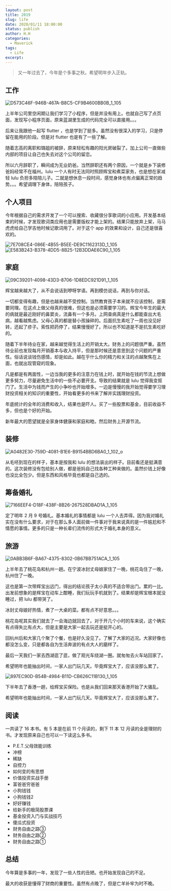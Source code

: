 ```yaml
---
layout: post
title: 2019
slug: life
date: 2020/01/11 18:00:00
status: publish
author: H.H
categories:
  - Maverick
tags:
  - Life
excerpt: 
---
```


> 又一年过去了，今年是个多事之秋。希望明年步入正轨。

## 工作
![D573C46F-946B-467A-B8C5-CF9B4600BB0B_1_105](media/D573C46F-946B-467A-B8C5-CF9B4600BB0B_1_105_c.jpeg)

上半年公司里空闲期让我们学习了小程序，但是并没有用上。也就自己写了点页面，发现写小程序页面，原来蓝湖里生成的代码完全可以直接用。。。

后来让我跟他一起写 flutter ，也是学到了挺多。虽然没有很深入的学习，只是停留在能用的阶段。但是对 flutter 也是有了一些了解。

随着志高的离职和璐姐的被辞，原来轻松有趣的阳光房破裂了。加上公司一直做些内部的项目让自己也失去对这个公司的留恋。

所以六月辞职了，瞬间成为无业奶爸。当然辞职还有两个原因，一个就是乡下装修爸妈经常不在福州。lulu 一个人有时无法同时照顾辉宝和煮菜家务，也是想在家减轻 lulu 负担多陪陪儿子。二就是想休息一段时间，感觉身体也有点偏离正常的趋势。。。希望调理下身体，陪陪孩子。

## 个人项目
今年根据自己的需求开发了一个可以搜索、收藏很分享歌词的小应用。开发基本结束的时候，才发现歌词类应用也是需要版权才能上架的。结果只能放弃上架，马马虎虎给自己学吉他时候记歌词用了。对于这个 app 的效果和设计，自己还是很喜欢的。

![7E708CE4-086E-4B55-B5EE-DE9C1162313D_1_105](media/7E708CE4-086E-4B55-B5EE-DE9C1162313D_1_105_c.jpeg)
![E583B243-B378-4DD5-8B25-12B3DDAE6C90_1_105](media/E583B243-B378-4DD5-8B25-12B3DDAE6C90_1_105_c.jpeg)


## 家庭
![09C39201-4098-43D3-8706-1D8EDC921D91_1_105](media/09C39201-4098-43D3-8706-1D8EDC921D91_1_105_c.jpeg)

辉宝越来越大了，从不会说话到咿呀学语。再到模仿说话，再到与你对话。

一切都变得有趣，但是也越来越不受控制。当然教育孩子本来就不应该控制，是需要同理。在这点上做父母真的很难，但这也是必须需要学习的。辉宝今年生的最大的病就是最近刚好的鼻窦炎，流鼻有一个多月。上网查病真是什么都能查出大毛病，越看越焦虑。父母心真的都是替小孩操碎的。后面抗生素吃了一周也没见好转，还起了疹子。索性把药停了，结果慢慢好了。所以也不知道是不是抗生素吃好的。

随着下半年待业在家，越来越觉得生活上的开销太大。财务上的问题很严重。虽然待业前也发现每月开销基本与收入持平，但是那时候还是意思到这个问题的严重性。俗话说谈钱伤感情，却是如此。越在乎什么你的精力和关注的点越聚焦在上面，也就出现管窥的现象。

凡是都是有两面性，一边当我的更多的注意力在钱上时，就开始在钱的节流上想做更多努力，尽量避免生活中的一些不必要开支。导致的结果就是 lulu 觉得我变抠门了。生活中为钱而产生的小争吵也开始增多。一边是慢慢的我开始觉得要学习理财投资相关的知识的重要性，开始看更多的书来了解并实践理财投资。

年底统计的全年的消费和收入，结果也是吓人。买了一些股票和基金，目前收益不多，但也是个好的开始。

新年最大的愿望就是全家身体健康和家庭和睦。然后财务上开源节流。

## 装修
![A0482E30-759D-4081-B1E6-B9154BBD6BA0_1_102_o](media/A0482E30-759D-4081-B1E6-B9154BBD6BA0_1_102_o.jpeg)

从毛呸到现在的样子，基本是按我和 lulu 的想法装出的样子。目前看还是挺满意的。这次装修没有包给别人做，都是爸妈自己找各种工种来做的。虽然价钱上好像也没比全包少。但是东西和风格毕竟也都是自己选的。

## 筹备婚礼
![7166EEF4-D18F-438F-8B26-267528DBAD1A_1_105](media/7166EEF4-D18F-438F-8B26-267528DBAD1A_1_105_c.jpeg)

定了明年 2 月 9 号婚礼。基本婚礼的事情都是 lulu 一个人去弄得。因为我对婚礼实在没有什么要求，对于在那么多人面前做一件事对于我来说真的是一件尴尬和不情愿的事情。更多的只是一种长辈们流传的形式大于婚礼本身的意义。

## 旅游
![0ABB3B6F-BA67-4375-8302-0B67BB751ACA_1_105](media/0ABB3B6F-BA67-4375-8302-0B67BB751ACA_1_105_c.jpeg)

上半年去了桃花岛和杭州一趟。在宁波冰封丈母娘家住了一晚，桃花岛住了一晚，杭州住了一晚。

这也是第一次带辉宝出远门，得出的结论孩子太小真的不适合带出门。累的一比。出发前想象的是辉宝在动车上酣睡，我们玩玩手机就到了。结果却是辉宝根本就没睡过，把 lulu 都带哭了。

冰封丈母娘好热情，煮了一大桌的菜。都有点不好意思。。。

桃花岛呢其实我们就去了一会海边就回去了。对于开几个小时的车来说，这个确实有点得失比有点大，但是主要是大家一起去玩还是挺开心的。

回杭州后和大家几个聚了个餐，也是好久没见了。了解了大家的近况。大家好像也都没怎么变，只是都各自为生活奔波的有点大人的磨样了。

最后一天我们一家去西湖逛了逛，做了观光车绕湖一圈。就匆匆去火车站回家了。

希望明年也能抽出时间，一家人出门玩几天。毕竟辉宝大了，应该没那么累了。

![897EC90D-B54B-4984-B11D-CB626C11B130_1_105](media/897EC90D-B54B-4984-B11D-CB626C11B130_1_105_c.jpeg)

下半年去了香港一趟，给辉宝买保险。也是从我们回来那天香港开始了大骚乱。

希望明年也能抽出时间，一家人出门玩几天。毕竟辉宝大了，应该没那么累了。

## 阅读
一共读了 16 本书。有 5 本是在前 11 个月读的，剩下 11 本 12 月读的全是理财的书。才发现原来自己也可以一下读这么多书。

* P.E.T.父母效能训练
* 冲榜
* 稀缺
* 自控力
* 如何变的有思想
* 价值投资实战手册
* 富爸爸穷爸爸
* 小狗钱钱
* 小狗钱钱2
* 好好赚钱
* 给新手的极简股票课
* 基金投资入门与实战技巧
* 傻瓜式投资
* 财务自由之路③
* 财务自由之路②
* 财务自由之路①

## 总结
今年算是多事的一年，发现了一些人性的丑陋。也开始发现自己的不足。

最大的收获是懂得了财商的重要性。虽然有点晚了，但是亡羊补牢为时不晚。


